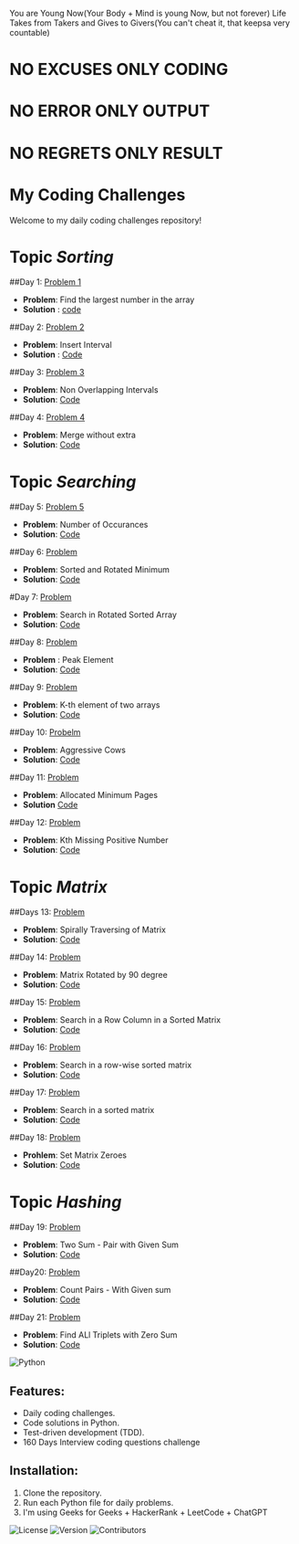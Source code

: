 You are Young Now(Your Body + Mind is young Now, but not forever)
Life Takes from Takers and Gives to Givers(You can't cheat it, that keepsa  very countable) 
# NO EXCUSES ONLY CODING

# NO ERROR ONLY OUTPUT

# NO REGRETS ONLY RESULT

# My Coding Challenges

Welcome to my daily coding challenges repository!

# Topic *Sorting*

##Day 1: [Problem 1](Day1/Sorting1)
- **Problem**: Find the largest number in the array
- **Solution** : [code](Day1/Sorting1)

##Day 2: [Problem 2](Day1/Insert_Interval.py)
- **Problem**: Insert Interval
- **Solution** : [Code](Day1/Insert_Interval.py)

##Day 3: [Problem 3](Day1/problem3.py)
- **Problem**: Non Overlapping Intervals
- **Solution**: [Code](Day1/problem3.py)

##Day 4: [Problem 4](Day1/MergeWithoutSpace.py)
- **Problem**: Merge without extra
- **Solution**: [Code](Day1/MergeWithoutSpace.py)

# Topic *Searching*

##Day 5: [Problem 5](Day1/NumberOfOccurance.py)
- **Problem**: Number of Occurances
- **Solution**: [Code](Day1/NumberOfOccurance.py)

##Day 6: [Problem](Day1/Sorted&RotatedMinimum.py)
- **Problem**: Sorted and Rotated Minimum
- **Solution**: [Code](Day1/Sorted&RotatedMinimum.py)

#Day 7: [Problem](Day1/SearchinRotatedSortedArray.py)
- **Problem**: Search in Rotated Sorted Array
- **Solution**: [Code](Day1/SearchinRotatedSortedArray.py)

##Day 8: [Problem](Day1/PeakElement.py)
- **Problem** : Peak Element
- **Solution**: [Code](Day1/PeakElement.py)

##Day 9: [Problem](Day1/Kth_Elementof_Twoarrays.py)
- **Problem**: K-th element of two arrays
- **Solution**: [Code](Day1/Kth_Elementof_Twoarrays.py)

##Day 10: [Probelm](Day1/AggressiveCow.py)
- **Problem**: Aggressive Cows
- **Solution**: [Code](Day1/AggressiveCow.py)

##Day 11: [Problem](Day1/AllocateMiniPages.py)
- **Problem**: Allocated Minimum Pages
- **Solution** [Code](Day1/AllocateMiniPages.py)

##Day 12: [Problem](Day1/Kthmissingpositivenumber.py)
- **Problem**: Kth Missing Positive Number
- **Solution**: [Code](Day1/Kthmissingpositivenumber.py)

# Topic *Matrix*

##Days 13: [Problem](Day1/spirallytraversingofmatrix.py)
- **Problem**: Spirally Traversing of Matrix
- **Solution**: [Code](Day1/spirallytraversingofmatrix.py)

##Day 14: [Problem](Day1/matrixRotateby90degree.py)
- **Problem**: Matrix Rotated by 90 degree
- **Solution**: [Code](Day1/matrixRotateby90degree.py)

##Day 15: [Problem](Day1/SearchinARowColumnSortedMatrix.py)
- **Problem**: Search in a Row Column in a Sorted Matrix
- **Solution**: [Code](Day1/SearchinARowColumnSortedMatrix.py)

##Day 16: [Problem](Day1/SearchInARowWiseSortedMatrix.py)
- **Problem**: Search in a row-wise sorted matrix
- **Solution**: [Code](Day1/SearchInARowWiseSortedMatrix.py)

##Day 17: [Problem](Day1/SearchInTheSortedMatrix.py)
- **Problem**: Search in a sorted matrix
- **Solution**: [Code](Day1/SearchInTheSortedMatrix.py)

##Day 18: [Problem](Next40Days/SetMatrixZeroes.py)
- **Prohlem**: Set Matrix Zeroes
- **Solution**: [Code](Next40Days/SetMatrixZeroes.py)

# Topic *Hashing*

##Day 19: [Problem](Next40Days/TwoSum_PairWithGivenSum.py)
- **Problem**: Two Sum - Pair with Given Sum
- **Solution**: [Code](Next40Days/TwoSum_PairWithGivenSum.py)

##Day20: [Problem](Next40Days/CountPairswithGivensum.py)
- **Problem**: Count Pairs - With Given sum
- **Solution**: [Code](Next40Days/CountPairswithGivensum.py)

##Day 21: [Problem](Next40Days/FindAllTripletsWithZeroSum.py)
- **Problem**: Find ALl Triplets with Zero Sum
- **Solution**: [Code](Next40Days/FindAllTripletsWithZeroSum.py)






![Python](https://img.shields.io/badge/Python-3.x-blue)


## Features:
- Daily coding challenges.
- Code solutions in Python.
- Test-driven development (TDD).
- 160 Days Interview coding questions challenge

## Installation:
1. Clone the repository.
2. Run each Python file for daily problems.
3. I'm using Geeks for Geeks + HackerRank + LeetCode + ChatGPT

   

![License](https://img.shields.io/badge/License-MIT-green)
![Version](https://img.shields.io/badge/Version-1.0-blue)
![Contributors](https://img.shields.io/badge/Contributors-1-blue)


